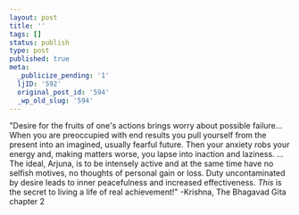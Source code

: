 ```yaml
---
layout: post
title: ''
tags: []
status: publish
type: post
published: true
meta:
  _publicize_pending: '1'
  ljID: '592'
  original_post_id: '594'
  _wp_old_slug: '594'
---
```

"Desire for the fruits of one's actions brings worry about possible failure...
When you are preoccupied with end results you pull yourself from the present into an imagined, usually fearful future.  Then your anxiety robs your energy and, making matters worse, you lapse into inaction and laziness.
...
The ideal, Arjuna, is to be intensely active and at the same time have no selfish motives, no thoughts of personal gain or loss.  Duty uncontaminated by desire leads to inner peacefulness and increased effectiveness.  <i>This</i> is the secret to living a life of real achievement!"
-Krishna, The Bhagavad Gita chapter 2
